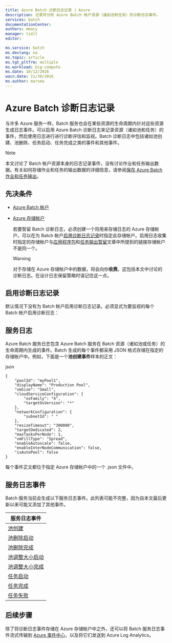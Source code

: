 ```yaml
---
title: Azure Batch 诊断日志记录 | Azure
description: 记录并分析 Azure Batch 帐户资源（诸如池和任务）的诊断日志事件。
services: batch
documentationCenter: 
authors: mmacy
manager: timlt
editor: 

ms.service: batch
ms.devlang: na
ms.topic: article
ms.tgt_pltfrm: multiple
ms.workload: big-compute
ms.date: 10/12/2016
wacn.date: 11/30/2016
ms.author: marsma
---
```


# Azure Batch 诊断日志记录

与许多 Azure 服务一样，Batch 服务也会在某些资源的生命周期内针对这些资源生成日志事件。可以启用 Azure Batch 诊断日志来记录资源（诸如池和任务）的事件，然后使用日志进行进行诊断评估和监视。Batch 诊断日志中包括诸如池创建、池删除、任务启动、任务完成之类的事件和其他事件。

>[!NOTE]
> 本文讨论了 Batch 帐户资源本身的日志记录事件，没有讨论作业和任务输出数据。有关如何存储作业和任务的输出数据的详细信息，请参阅[保存 Azure Batch 作业和任务输出](./batch-task-output.md)。

## 先决条件

* [Azure Batch 帐户](./batch-account-create-portal.md)

* [Azure 存储帐户](../storage/storage-create-storage-account.md#create-a-storage-account)

  若要暂留 Batch 诊断日志，必须创建一个将用来存储日志的 Azure 存储帐户。可以在为 Batch 帐户[启用诊断日志记录](#enable-diagnostic-logging)时指定此存储帐户。启用日志收集时指定的存储帐户与[应用程序包](./batch-application-packages.md)和[任务输出暂留](./batch-task-output.md)文章中所提到的链接存储帐户不是同一个。

  >[!WARNING]
  > 对于存储在 Azure 存储帐户中的数据，将会向你**收费**。这包括本文中讨论的诊断日志。在设计日志保留策略时请记住这一点。

## 启用诊断日志记录  <a name="enable-diagnostic-logging"></a>

默认情况下没有为 Batch 帐户启用诊断日志记录。必须显式为要监视的每个 Batch 帐户启用诊断日志：

## 服务日志

Azure Batch 服务日志包含 Azure Batch 服务在 Batch 资源（诸如池或任务）的生命周期内生成的事件。Batch 生成的每个事件都采用 JSON 格式存储在指定的存储帐户中。例如，下面是一个**池创建事件**样本的正文：

json

    {
        "poolId": "myPool1",
        "displayName": "Production Pool",
        "vmSize": "Small",
        "cloudServiceConfiguration": {
            "osFamily": "4",
            "targetOsVersion": "*"
        },
        "networkConfiguration": {
            "subnetId": " "
        },
        "resizeTimeout": "300000",
        "targetDedicated": 2,
        "maxTasksPerNode": 1,
        "vmFillType": "Spread",
        "enableAutoscale": false,
        "enableInterNodeCommunication": false,
        "isAutoPool": false
    }

每个事件正文都位于指定 Azure 存储帐户中的一个 .json 文件中。

## 服务日志事件

Batch 服务当前会生成以下服务日志事件。此列表可能不完整，因为自本文最后更新以来可能又添加了其他事件。

| **服务日志事件** |
| ------------------ |
| [池创建][pool_create] |
| [池删除启动][pool_delete_start] |
| [池删除完成][pool_delete_complete] |
| [池调整大小启动][pool_resize_start] |
| [池调整大小完成][pool_resize_complete] |
| [任务启动][task_start] |
| [任务完成][task_complete] |
| [任务失败][task_fail] |

## 后续步骤

除了将诊断日志事件存储在 Azure 存储帐户中之外，还可以将 Batch 服务日志事件流式传输到 [Azure 事件中心](../event-hubs/event-hubs-what-is-event-hubs.md)，以及将它们发送到 Azure Log Analytics。

[pool_create]: https://msdn.microsoft.com/zh-cn/library/azure/mt743615.aspx
[pool_delete_start]: https://msdn.microsoft.com/zh-cn/library/azure/mt743610.aspx
[pool_delete_complete]: https://msdn.microsoft.com/zh-cn/library/azure/mt743618.aspx
[pool_resize_start]: https://msdn.microsoft.com/zh-cn/library/azure/mt743609.aspx
[pool_resize_complete]: https://msdn.microsoft.com/zh-cn/library/azure/mt743608.aspx
[task_start]: https://msdn.microsoft.com/zh-cn/library/azure/mt743616.aspx
[task_complete]: https://msdn.microsoft.com/zh-cn/library/azure/mt743612.aspx
[task_fail]: https://msdn.microsoft.com/zh-cn/library/azure/mt743607.aspx

<!---HONumber=Mooncake_1107_2016-->
